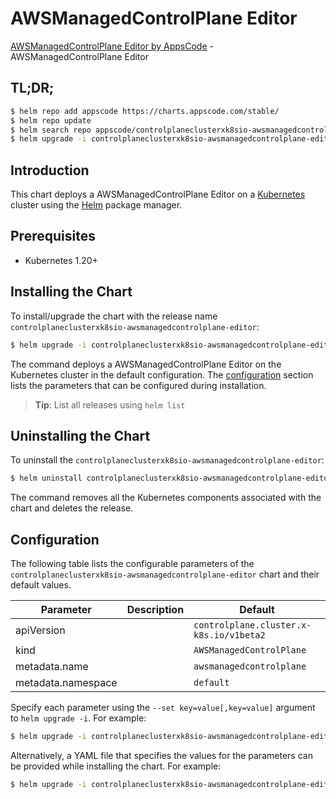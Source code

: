 # AWSManagedControlPlane Editor

[AWSManagedControlPlane Editor by AppsCode](https://appscode.com) - AWSManagedControlPlane Editor

## TL;DR;

```bash
$ helm repo add appscode https://charts.appscode.com/stable/
$ helm repo update
$ helm search repo appscode/controlplaneclusterxk8sio-awsmanagedcontrolplane-editor --version=v0.23.0
$ helm upgrade -i controlplaneclusterxk8sio-awsmanagedcontrolplane-editor appscode/controlplaneclusterxk8sio-awsmanagedcontrolplane-editor -n default --create-namespace --version=v0.23.0
```

## Introduction

This chart deploys a AWSManagedControlPlane Editor on a [Kubernetes](http://kubernetes.io) cluster using the [Helm](https://helm.sh) package manager.

## Prerequisites

- Kubernetes 1.20+

## Installing the Chart

To install/upgrade the chart with the release name `controlplaneclusterxk8sio-awsmanagedcontrolplane-editor`:

```bash
$ helm upgrade -i controlplaneclusterxk8sio-awsmanagedcontrolplane-editor appscode/controlplaneclusterxk8sio-awsmanagedcontrolplane-editor -n default --create-namespace --version=v0.23.0
```

The command deploys a AWSManagedControlPlane Editor on the Kubernetes cluster in the default configuration. The [configuration](#configuration) section lists the parameters that can be configured during installation.

> **Tip**: List all releases using `helm list`

## Uninstalling the Chart

To uninstall the `controlplaneclusterxk8sio-awsmanagedcontrolplane-editor`:

```bash
$ helm uninstall controlplaneclusterxk8sio-awsmanagedcontrolplane-editor -n default
```

The command removes all the Kubernetes components associated with the chart and deletes the release.

## Configuration

The following table lists the configurable parameters of the `controlplaneclusterxk8sio-awsmanagedcontrolplane-editor` chart and their default values.

|     Parameter      | Description |                      Default                       |
|--------------------|-------------|----------------------------------------------------|
| apiVersion         |             | <code>controlplane.cluster.x-k8s.io/v1beta2</code> |
| kind               |             | <code>AWSManagedControlPlane</code>                |
| metadata.name      |             | <code>awsmanagedcontrolplane</code>                |
| metadata.namespace |             | <code>default</code>                               |


Specify each parameter using the `--set key=value[,key=value]` argument to `helm upgrade -i`. For example:

```bash
$ helm upgrade -i controlplaneclusterxk8sio-awsmanagedcontrolplane-editor appscode/controlplaneclusterxk8sio-awsmanagedcontrolplane-editor -n default --create-namespace --version=v0.23.0 --set apiVersion=controlplane.cluster.x-k8s.io/v1beta2
```

Alternatively, a YAML file that specifies the values for the parameters can be provided while
installing the chart. For example:

```bash
$ helm upgrade -i controlplaneclusterxk8sio-awsmanagedcontrolplane-editor appscode/controlplaneclusterxk8sio-awsmanagedcontrolplane-editor -n default --create-namespace --version=v0.23.0 --values values.yaml
```
